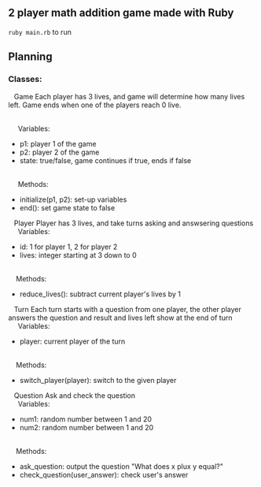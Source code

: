 ## 2 player math addition game made with Ruby

`ruby main.rb` to run 

## Planning

### Classes:
  &nbsp;&nbsp; Game
  Each player has 3 lives, and game will determine how many lives left. Game ends when one of the players reach 0 live.

  <br />&nbsp;&nbsp;&nbsp;&nbsp; Variables:

  - p1: player 1 of the game
  - p2: player 2 of the game
  - state: true/false, game continues if true, ends if false

  <br />&nbsp;&nbsp;&nbsp;&nbsp; Methods:
  - initialize(p1, p2): set-up variables
  - end(): set game state to false

  &nbsp;&nbsp; Player
  Player has 3 lives, and take turns asking and answsering questions
  <br />&nbsp;&nbsp;&nbsp;&nbsp; Variables:
  - id: 1 for player 1, 2 for player 2
  - lives: integer starting at 3 down to 0

  <br />&nbsp;&nbsp;&nbsp;&nbsp;Methods:
  - reduce_lives(): subtract current player's lives by 1

  &nbsp;&nbsp; Turn
  Each turn starts with a question from one player, the other player answers the question and result and lives left show at the end of turn
  <br />&nbsp;&nbsp;&nbsp;&nbsp; Variables:
  - player: current player of the turn

  <br />&nbsp;&nbsp;&nbsp;&nbsp;Methods:
  - switch_player(player): switch to the given player

  &nbsp;&nbsp; Question
  Ask and check the question
  <br />&nbsp;&nbsp;&nbsp;&nbsp; Variables:
  - num1: random number between 1 and 20
  - num2: random number between 1 and 20

  <br />&nbsp;&nbsp;&nbsp;&nbsp;Methods:
  - ask_question: output the question "What does x plux y equal?"
  - check_question(user_answer): check user's answer